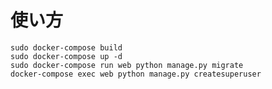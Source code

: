 # 使い方
`sudo docker-compose build`  
`sudo docker-compose up -d`  
`sudo docker-compose run web python manage.py migrate`  
`docker-compose exec web python manage.py createsuperuser`